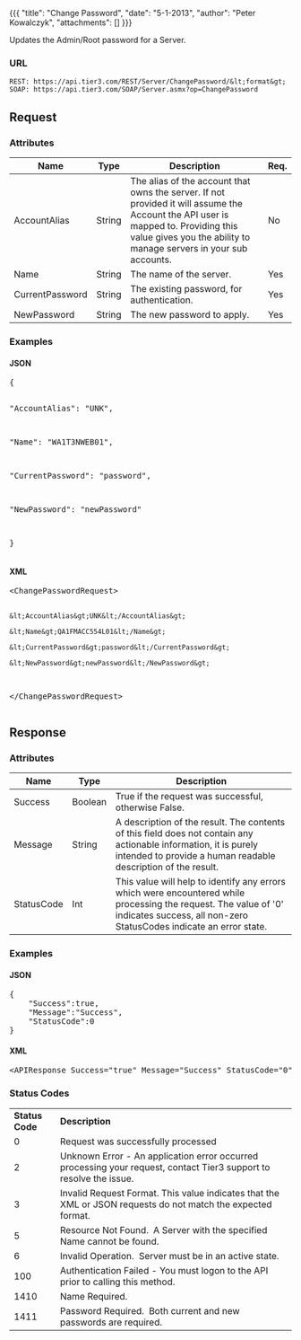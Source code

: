 {{{
  "title": "Change Password",
  "date": "5-1-2013",
  "author": "Peter Kowalczyk",
  "attachments": []
}}}

Updates the Admin/Root password&nbsp;for a Server.

### URL

    REST: https://api.tier3.com/REST/Server/ChangePassword/&lt;format&gt;
    SOAP: https://api.tier3.com/SOAP/Server.asmx?op=ChangePassword

## Request
### Attributes
<table>
    <thead>
    <tr>
      <th>Name</th>
      <th>Type</th>
      <th>Description</th>
      <th>Req.</th>
    </tr>
  </thead>
  <tbody>
    <tr>
      <td>AccountAlias</td>
      <td>String</td>
      <td>The alias of the account that owns the server. If not provided it will assume the Account the API user is mapped to. Providing this value gives you the ability to manage servers in your sub accounts.</td>
      <td>No</td>
    </tr>
    <tr>
      <td>Name</td>
      <td>String</td>
      <td>The name of the server. &nbsp;</td>
      <td>Yes</td>
    </tr>
    <tr>
      <td>CurrentPassword</td>
      <td>String</td>
      <td>The existing password,&nbsp;for authentication.</td>
      <td>Yes</td>
    </tr>
    <tr>
      <td>NewPassword</td>
      <td>String</td>
      <td>The new password to apply.</td>
      <td>Yes</td>
    </tr>
  </tbody>
</table>

### Examples
<h4>JSON</h4>
<pre>{

  "AccountAlias": "UNK",

  "Name": "WA1T3NWEB01",

  "CurrentPassword": "password",

  "NewPassword": "newPassword"

}</pre>

<h4>XML</h4>
<pre>&lt;ChangePasswordRequest&gt;

    &lt;AccountAlias&gt;UNK&lt;/AccountAlias&gt;

    &lt;Name&gt;QA1FMACC554L01&lt;/Name&gt;

    &lt;CurrentPassword&gt;password&lt;/CurrentPassword&gt;

    &lt;NewPassword&gt;newPassword&lt;/NewPassword&gt;

&lt;/ChangePasswordRequest&gt;</pre> 

## Response
### Attributes
<table>
  <thead>
  <tr>
    <th>Name</th>
    <th>Type</th>
    <th>Description</th>
  </tr>
</thead>
<tbody>
    <tr>
      <td>Success</td>
      <td>Boolean</td>
      <td>True if the request was successful, otherwise False.</td>
    </tr>
    <tr>
      <td>Message</td>
      <td>String</td>
      <td>A description of the result. The contents of this field does not contain any actionable information, it is purely intended to provide a human readable description of the result.</td>
    </tr>
    <tr>
      <td>StatusCode</td>
      <td>Int</td>
      <td>This value will help to identify any errors which were encountered while processing the request. The value of '0' indicates success, all non-zero StatusCodes indicate an error state.</td>
    </tr>
  </tbody>
</table>

### Examples
<h4>JSON</h4>
<pre>{<br />    "Success":true,<br />    "Message":"Success",<br />    "StatusCode":0<br />}</pre>
<h4>XML</h4>
<pre>&lt;APIResponse Success="true" Message="Success" StatusCode="0" /&gt;</pre>

### Status Codes
<table>
  <tbody>
    <tr>
      <td><strong>Status Code</strong>
      </td>
      <td><strong>Description</strong>
      </td>
    </tr>
    <tr>
      <td>0</td>
      <td>Request was successfully processed</td>
    </tr>
    <tr>
      <td>2</td>
      <td>Unknown Error - An application error occurred processing your request, contact Tier3 support to resolve the issue.</td>
    </tr>
    <tr>
      <td>3</td>
      <td>Invalid Request Format. This value indicates that the XML or JSON requests do not match the expected format.</td>
    </tr>
    <tr>
      <td>5</td>
      <td>Resource Not Found.&nbsp;&nbsp;A Server with the specified Name cannot be found.&nbsp;</td>
    </tr>
    <tr>
      <td>6</td>
      <td>Invalid Operation.&nbsp;&nbsp;Server must be in an active state.</td>
    </tr>
    <tr>
      <td>100</td>
      <td>Authentication Failed - You must logon to the API prior to calling this method.</td>
    </tr>
    <tr>
      <td>1410</td>
      <td>Name Required.</td>
    </tr>
    <tr>
      <td>1411</td>
      <td>Password&nbsp;Required.&nbsp; Both current and new passwords are required.</td>
    </tr>
  </tbody>
</table>